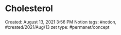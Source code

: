 ---
---

# Cholesterol

Created: August 13, 2021 3:56 PM
Notion tags: #notion, #created/2021/Aug/13
zet type: #permanet/concept